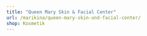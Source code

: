 ```yaml
---
title: "Queen Mary Skin & Facial Center"
url: /marikina/queen-mary-skin-und-facial-center/
shop: Kosmetik
---
```

